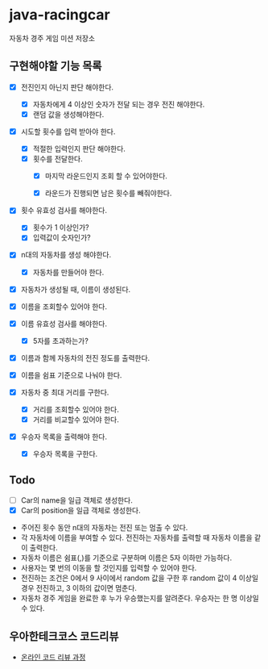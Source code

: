 # java-racingcar
자동차 경주 게임 미션 저장소

## 구현해야할 기능 목록

- [x] 전진인지 아닌지 판단 해야한다.
  - [x] 자동차에게 4 이상인 숫자가 전달 되는 경우 전진 해야한다.
  - [x] 랜덤 값을 생성해야한다.
  
- [x] 시도할 횟수를 입력 받아야 한다.
  - [x] 적절한 입력인지 판단 해야한다.
  - [x] 횟수를 전달한다.
    - [x] 마지막 라운드인지 조회 할 수 있어야한다.
    - [x] 라운드가 진행되면 남은 횟수를 빼줘야한다.
  
  
- [x] 횟수 유효성 검사를 해야한다.
  - [x] 횟수가 1 이상인가?
  - [x] 입력값이 숫자인가?
  
- [x] n대의 자동차를 생성 해야한다.
  - [x] 자동차를 만들어야 한다.

- [x] 자동차가 생성될 때, 이름이 생성된다.
- [x] 이름을 조회할수 있어야 한다.
- [x] 이름 유효성 검사를 해야한다.
  - [x] 5자를 초과하는가?
- [x] 이름과 함께 자동차의 전진 정도를 출력한다.

- [x] 이름을 쉼표 기준으로 나눠야 한다.

- [x] 자동차 중 최대 거리를 구한다.
  - [x] 거리를 조회할수 있어야 한다.
  - [x] 거리를 비교할수 있어야 한다.
- [x] 우승자 목록을 출력해야 한다.
  - [x] 우승자 목록을 구한다.
  
## Todo
- [ ] Car의 name을 일급 객체로 생성한다.
- [x] Car의 position을 일급 객체로 생성한다.

- 주어진 횟수 동안 n대의 자동차는 전진 또는 멈출 수 있다.
- 각 자동차에 이름을 부여할 수 있다. 전진하는 자동차를 출력할 때 자동차 이름을 같이 출력한다.
- 자동차 이름은 쉼표(,)를 기준으로 구분하며 이름은 5자 이하만 가능하다.
- 사용자는 몇 번의 이동을 할 것인지를 입력할 수 있어야 한다.
- 전진하는 조건은 0에서 9 사이에서 random 값을 구한 후 random 값이 4 이상일 경우 전진하고, 3 이하의 값이면 멈춘다.
- 자동차 경주 게임을 완료한 후 누가 우승했는지를 알려준다. 우승자는 한 명 이상일 수 있다.

## 우아한테크코스 코드리뷰
* [온라인 코드 리뷰 과정](https://github.com/woowacourse/woowacourse-docs/blob/master/maincourse/README.md)